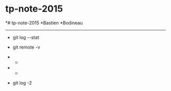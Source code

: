 # tp-note-2015
*# tp-note-2015
*Bastien
*Bodineau
*****
- git log --stat

- git remote -v

- -

- -

- git log -2
